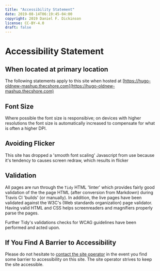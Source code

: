 ```yaml
---
title: "Accessibility Statement"
date: 2019-08-14T06:19:45-04:00
copyright: 2019 Daniel F. Dickinson
license: CC-BY-4.0
draft: false
---
```


# Accessibility Statement

## When located at primary location

The following statements apply to this site when hosted at [https://hugo-oldnew-mashup.thecshore.com](https://hugo-oldnew-mashup.thecshore.com)

## Font Size

Where possible the font size is responsibive; on devices with higher resolutions the font size is automatically increased to compensate
for what is often a higher DPI.

## Avoiding Flicker

This site has dropped a 'smooth font scaling' Javascript from use because it's tendency to causes
screen redraw, which results in flicker

## Validation

All pages are run through the `Tidy` HTML 'linter' which provides fairly good validation of the the
page HTML (after conversion from Markdown) during Travis CI 'builds' (or manually).  In addition, the
live pages have been validated against the W3C's (Web standards organization) page validator.  Having
valid HTML and CSS helps screenreaders and magnifiers properly parse the pages.

Further Tidy's validations checks for WCAG guidelines have been performed and acted upon.

## If You Find A Barrier to Accessibility

Please do not hesitate to [contact the site operator](/siteentry/contactform) in the event you find some barrier to accessibility on this site.  The site operator strives to keep the site accessible.
